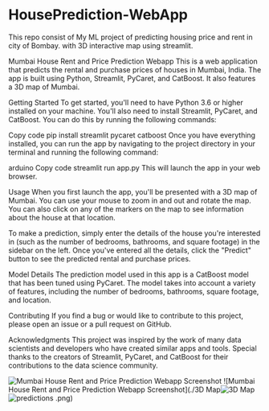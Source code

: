 # HousePrediction-WebApp
This repo consist of My ML project of predicting housing price and rent in city of Bombay. with 3D interactive map using streamlit.

Mumbai House Rent and Price Prediction Webapp
This is a web application that predicts the rental and purchase prices of houses in Mumbai, India. The app is built using Python, Streamlit, PyCaret, and CatBoost. It also features a 3D map of Mumbai.

Getting Started
To get started, you'll need to have Python 3.6 or higher installed on your machine. You'll also need to install Streamlit, PyCaret, and CatBoost. You can do this by running the following commands:

Copy code
pip install streamlit pycaret catboost
Once you have everything installed, you can run the app by navigating to the project directory in your terminal and running the following command:

arduino
Copy code
streamlit run app.py
This will launch the app in your web browser.

Usage
When you first launch the app, you'll be presented with a 3D map of Mumbai. You can use your mouse to zoom in and out and rotate the map. You can also click on any of the markers on the map to see information about the house at that location.

To make a prediction, simply enter the details of the house you're interested in (such as the number of bedrooms, bathrooms, and square footage) in the sidebar on the left. Once you've entered all the details, click the "Predict" button to see the predicted rental and purchase prices.

Model Details
The prediction model used in this app is a CatBoost model that has been tuned using PyCaret. The model takes into account a variety of features, including the number of bedrooms, bathrooms, square footage, and location.

Contributing
If you find a bug or would like to contribute to this project, please open an issue or a pull request on GitHub.

Acknowledgments
This project was inspired by the work of many data scientists and developers who have created similar apps and tools. Special thanks to the creators of Streamlit, PyCaret, and CatBoost for their contributions to the data science community.

![Mumbai House Rent and Price Prediction Webapp Screenshot](./predictions.png)
![Mumbai House Rent and Price Prediction Webapp Screenshot](./3D Map![3D Map](https://user-images.githubusercontent.com/54443931/227762128-b1ccafb7-af33-45da-94c5-ba0a20475d08.PNG)
![predictions](https://user-images.githubusercontent.com/54443931/227762140-d17403eb-7943-4ab6-b0f5-edd48dff56b1.PNG)
.png)


